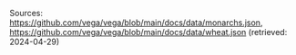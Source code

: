 Sources: https://github.com/vega/vega/blob/main/docs/data/monarchs.json, https://github.com/vega/vega/blob/main/docs/data/wheat.json (retrieved: 2024-04-29)